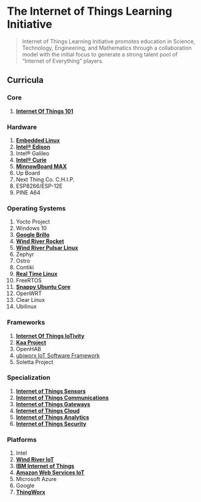 The Internet of Things Learning Initiative
==

> Internet of Things Learning Initiative promotes education in Science, Technology, Engineering, and Mathematics through a collaboration model with the initial focus to generate a strong talent pool of “Internet of Everything” players.

## Curricula

### Core
1. [__Internet Of Things 101__](https://theiotlearninginitiative.gitbooks.io/internetofthings101/)

### Hardware
1. [__Embedded Linux__](https://theiotlearninginitiative.gitbooks.io/embedded-linux/)
2. [__Intel® Edison__](https://theiotlearninginitiative.gitbooks.io/inteledison/)
3. Intel® Galileo
4. [__Intel® Curie__](https://theiotlearninginitiative.gitbooks.io/intelcurie/content/)
5. [__MinnowBoard MAX__](https://theiotlearninginitiative.gitbooks.io/minnowboardmax/content/)
6. Up Board
7. Next Thing Co. C.H.I.P.
8. ESP8266/ESP-12E
9. PINE A64

### Operating Systems
1. Yocto Project
2. Windows 10
3. [__Google Brillo__](https://theiotlearninginitiative.gitbooks.io/googlebrillo/content/)
4. [__Wind River Rocket__](https://theiotlearninginitiative.gitbooks.io/iotwindriverrocket/content/)
5. [__Wind River Pulsar Linux__](https://theiotlearninginitiative.gitbooks.io/iotwindriverpulsarlinux/content/)
6. Zephyr
7. Ostro
8. Contiki
9. [__Real Time Linux__](https://theiotlearninginitiative.gitbooks.io/internetofthingsrt/content/)
10. FreeRTOS
11. [__Snappy Ubuntu Core__](https://theiotlearninginitiative.gitbooks.io/iotsnappyubuntucore/content/)
12. OpenWRT
13. Clear Linux
14. Ubilinux

### Frameworks
1. [__Internet Of Things IoTivity__](https://theiotlearninginitiative.gitbooks.io/internetofthingsiotivity/content/)
2. [__Kaa Project__](http://www.kaaproject.org/)
3. OpenHAB
4. [ubiworx IoT Software Framework](http://www.ubiworx.com/ubiworx/)
5. Soletta Project

### Specialization
1. [__Internet of Things Sensors__](https://theiotlearninginitiative.gitbooks.io/internetofthingssensors/content/)
2. [__Internet of Things Communications__](https://theiotlearninginitiative.gitbooks.io/internetofthingscommunications/content/)
3. [__Internet of Things Gateways__](https://theiotlearninginitiative.gitbooks.io/internetofthingsgateways/content/)
4. [__Internet of Things Cloud__](https://theiotlearninginitiative.gitbooks.io/internetofthingscloud/content/)
5. [__Internet of Things Analytics__](https://theiotlearninginitiative.gitbooks.io/internetofthingsanalytics/content/)
5. [__Internet of Things Security__]()

### Platforms
1. Intel
2. [__Wind River IoT__](https://theiotlearninginitiative.gitbooks.io/windriveriot/content/)
3. [__IBM Internet of Things__](https://theiotlearninginitiative.gitbooks.io/ibminternetofthings/content/)
4. [__Amazon Web Services IoT__](https://theiotlearninginitiative.gitbooks.io/amazonwebservicesiot/content/)
5. Microsoft Azure
6. Google
7. [__ThingWorx__]()